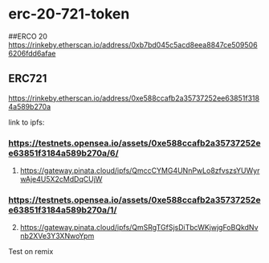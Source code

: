 # erc-20-721-token

##ERCO 20
https://rinkeby.etherscan.io/address/0xb7bd045c5acd8eea8847ce5095066206fdd6afae


## ERC721
https://rinkeby.etherscan.io/address/0xe588ccafb2a35737252ee63851f3184a589b270a

link to ipfs:
### https://testnets.opensea.io/assets/0xe588ccafb2a35737252ee63851f3184a589b270a/6/
1. https://gateway.pinata.cloud/ipfs/QmccCYMG4UNnPwLo8zfvszsYUWyrwAje4U5X2cMdDqCUjW

### https://testnets.opensea.io/assets/0xe588ccafb2a35737252ee63851f3184a589b270a/1/
2. https://gateway.pinata.cloud/ipfs/QmSRgTGfSjsDiTbcWKjwjgFoBQkdNvnb2XVe3Y3XNwoYpm


Test on remix